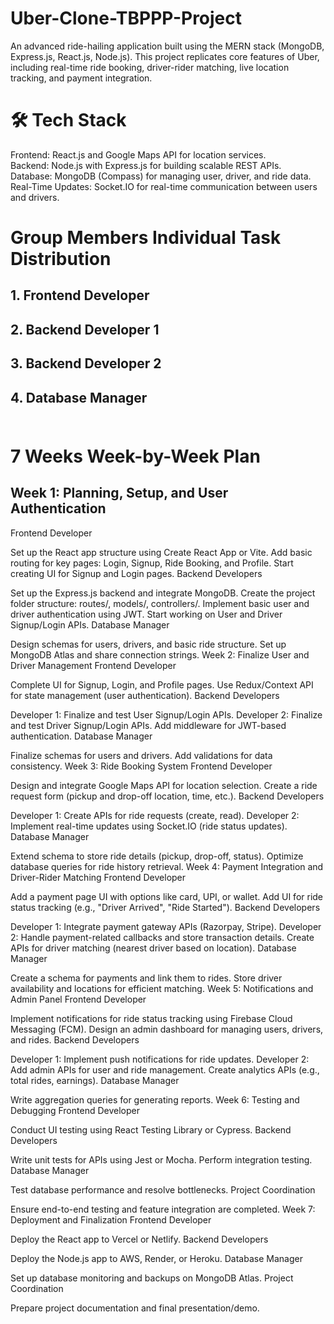 # Uber-Clone-TBPPP-Project
An advanced ride-hailing application built using the MERN stack (MongoDB, Express.js, React.js, Node.js). This project replicates core features of Uber, including real-time ride booking, driver-rider matching, live location tracking, and payment integration.

# 🛠️ Tech Stack
Frontend: React.js and Google Maps API for location services. <br/>
Backend: Node.js with Express.js for building scalable REST APIs. <br/>
Database: MongoDB (Compass) for managing user, driver, and ride data. <br/>
Real-Time Updates: Socket.IO for real-time communication between users and drivers. <br/>

# Group Members Individual Task Distribution <br/>
## 1. Frontend Developer <br/>
## 2. Backend Developer 1 <br/>
## 3. Backend Developer 2 <br/>
## 4. Database Manager <br/><br/>

# 7 Weeks Week-by-Week Plan <br/>

## Week 1: Planning, Setup, and User Authentication <br/>
Frontend Developer

Set up the React app structure using Create React App or Vite.
Add basic routing for key pages: Login, Signup, Ride Booking, and Profile.
Start creating UI for Signup and Login pages.
Backend Developers

Set up the Express.js backend and integrate MongoDB.
Create the project folder structure: routes/, models/, controllers/.
Implement basic user and driver authentication using JWT.
Start working on User and Driver Signup/Login APIs.
Database Manager

Design schemas for users, drivers, and basic ride structure.
Set up MongoDB Atlas and share connection strings.
Week 2: Finalize User and Driver Management
Frontend Developer

Complete UI for Signup, Login, and Profile pages.
Use Redux/Context API for state management (user authentication).
Backend Developers

Developer 1: Finalize and test User Signup/Login APIs.
Developer 2: Finalize and test Driver Signup/Login APIs.
Add middleware for JWT-based authentication.
Database Manager

Finalize schemas for users and drivers.
Add validations for data consistency.
Week 3: Ride Booking System
Frontend Developer

Design and integrate Google Maps API for location selection.
Create a ride request form (pickup and drop-off location, time, etc.).
Backend Developers

Developer 1: Create APIs for ride requests (create, read).
Developer 2: Implement real-time updates using Socket.IO (ride status updates).
Database Manager

Extend schema to store ride details (pickup, drop-off, status).
Optimize database queries for ride history retrieval.
Week 4: Payment Integration and Driver-Rider Matching
Frontend Developer

Add a payment page UI with options like card, UPI, or wallet.
Add UI for ride status tracking (e.g., "Driver Arrived", "Ride Started").
Backend Developers

Developer 1: Integrate payment gateway APIs (Razorpay, Stripe).
Developer 2: Handle payment-related callbacks and store transaction details.
Create APIs for driver matching (nearest driver based on location).
Database Manager

Create a schema for payments and link them to rides.
Store driver availability and locations for efficient matching.
Week 5: Notifications and Admin Panel
Frontend Developer

Implement notifications for ride status tracking using Firebase Cloud Messaging (FCM).
Design an admin dashboard for managing users, drivers, and rides.
Backend Developers

Developer 1: Implement push notifications for ride updates.
Developer 2: Add admin APIs for user and ride management.
Create analytics APIs (e.g., total rides, earnings).
Database Manager

Write aggregation queries for generating reports.
Week 6: Testing and Debugging
Frontend Developer

Conduct UI testing using React Testing Library or Cypress.
Backend Developers

Write unit tests for APIs using Jest or Mocha.
Perform integration testing.
Database Manager

Test database performance and resolve bottlenecks.
Project Coordination

Ensure end-to-end testing and feature integration are completed.
Week 7: Deployment and Finalization
Frontend Developer

Deploy the React app to Vercel or Netlify.
Backend Developers

Deploy the Node.js app to AWS, Render, or Heroku.
Database Manager

Set up database monitoring and backups on MongoDB Atlas.
Project Coordination

Prepare project documentation and final presentation/demo.
